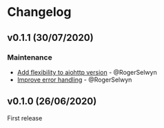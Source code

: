 # Changelog

## v0.1.1 (30/07/2020)
### Maintenance
- [Add flexibility to aiohttp version](https://github.com/RogerSelwyn/skyq_hub/commit/2202398a0bd32b3dadc69b910e8be560a653cd1f) - @RogerSelwyn
- [Improve error handling](https://github.com/RogerSelwyn/skyq_hub/commit/09b43ba9263d87c622cdb381c5f7e42137f8bbc1) - @RogerSelwyn

## v0.1.0 (26/06/2020)
First release
